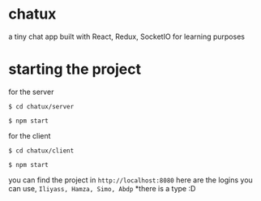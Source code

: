 # chatux
a tiny chat app built with React, Redux, SocketIO for learning purposes

# starting the project
for the server

`$ cd chatux/server`

`$ npm start`

for the client

`$ cd chatux/client`

`$ npm start`

you can find the project in `http://localhost:8080`
here are the logins you can use, `Iliyass, Hamza, Simo, Abdp` *there is a type :D 
